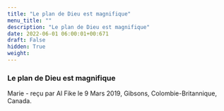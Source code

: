 ```yaml
---
title: "Le plan de Dieu est magnifique"
menu_title: ""
description: "Le plan de Dieu est magnifique"
date: 2022-06-01 06:00:01+00:671
draft: False
hidden: True
weight:
---
```

### Le plan de Dieu est magnifique

Marie - reçu par Al Fike le 9 Mars 2019, Gibsons, Colombie-Britannique, Canada.



